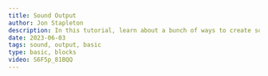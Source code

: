 ```yaml
---
title: Sound Output
author: Jon Stapleton
description: In this tutorial, learn about a bunch of ways to create sonic and musical output using the Micro:Bit's speaker.
date: 2023-06-03
tags: sound, output, basic
type: basic, blocks
video: S6F5p_81BQQ
---
```


